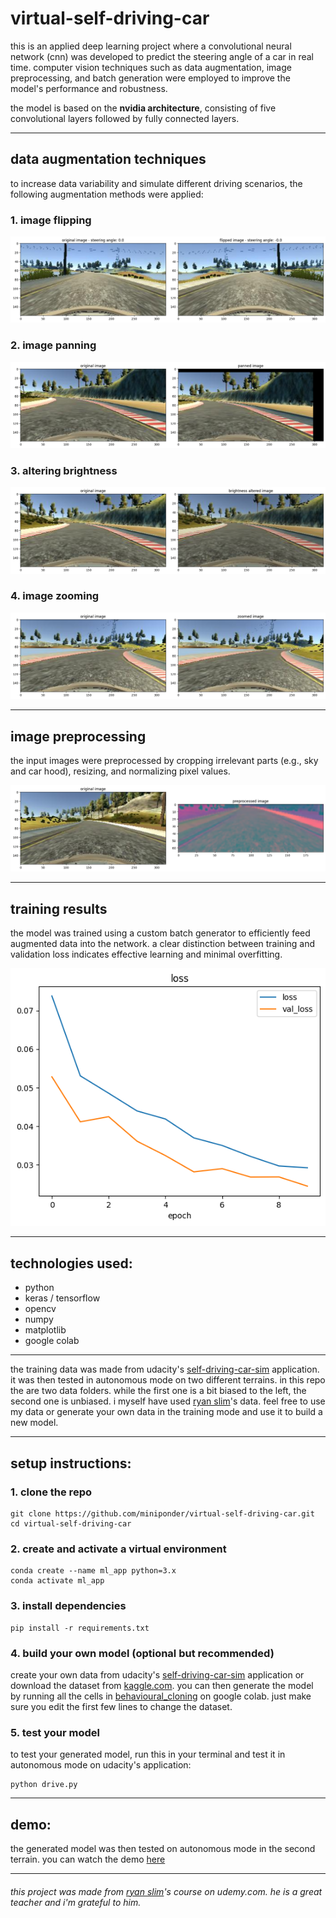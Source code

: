 # virtual-self-driving-car

this is an applied deep learning project where a convolutional neural network (cnn) was developed to predict the steering angle of a car in real time. computer vision techniques such as data augmentation, image preprocessing, and batch generation were employed to improve the model's performance and robustness.  

the model is based on the **nvidia architecture**, consisting of five convolutional layers followed by fully connected layers.

---

## data augmentation techniques

to increase data variability and simulate different driving scenarios, the following augmentation methods were applied:

### 1. image flipping   
![flipped image](images/flipped-image.png)

### 2. image panning   
![panned image](images/panned-image.png)

### 3. altering brightness  
![brightness altered image](images/brightness-altered-image.png)

### 4. image zooming   
![zoomed image](images/zoomed-image.png)

---

## image preprocessing

the input images were preprocessed by cropping irrelevant parts (e.g., sky and car hood), resizing, and normalizing pixel values.

![preprocessed image](images/preprocessed-image.png)

---

## training results

the model was trained using a custom batch generator to efficiently feed augmented data into the network. a clear distinction between training and validation loss indicates effective learning and minimal overfitting.

![training and validation loss](images/loss.png)

---

## technologies used:

- python
- keras / tensorflow
- opencv
- numpy
- matplotlib
- google colab

---

the training data was made from udacity's [self-driving-car-sim](https://github.com/udacity/self-driving-car-sim.git) application. it was then tested in autonomous mode on two different terrains. in this repo the are two data folders. while the first one is a bit biased to the left, the second one is unbiased. i myself have used [ryan slim](https://www.udemy.com/user/rayan-slim/?srsltid=AfmBOopriGroXdgGx4ImwTj76Uzn7D2e1hcXKrtyBZDLs9kSn025rAjr)'s data. feel free to use my data or generate your own data in the training mode and use it to build a new model.


---

## setup instructions:

### 1. clone the repo
```
git clone https://github.com/miniponder/virtual-self-driving-car.git
cd virtual-self-driving-car
```

### 2. create and activate a virtual environment
```
conda create --name ml_app python=3.x
conda activate ml_app
```

### 3. install dependencies
```
pip install -r requirements.txt
```

### 4. build your own model (optional but recommended)
create your own data from udacity's [self-driving-car-sim](https://github.com/udacity/self-driving-car-sim.git) application or download the dataset from [kaggle.com](https://www.kaggle.com/datasets/sshikamaru/udacity-self-driving-car-dataset). you can then generate the model by running all the cells in [behavioural_cloning](behaviourial_cloning.ipynb) on google colab. just make sure you edit the first few lines to change the dataset.

### 5. test your model
to test your generated model, run this in your terminal and test it in autonomous mode on udacity's application:
```
python drive.py
```

---

## demo:

the generated model was then tested on autonomous mode in the second terrain. you can watch the demo [here](https://iitkgpacin-my.sharepoint.com/:v:/g/personal/karthikeya1205_kgpian_iitkgp_ac_in/Eb5CF3fiX0JHo8KQN6Bh8YABGdgT_dOIaiGEd63srAK8gQ?e=by7A46)

---

###### this project was made from [ryan slim](https://www.udemy.com/user/rayan-slim/?srsltid=AfmBOopriGroXdgGx4ImwTj76Uzn7D2e1hcXKrtyBZDLs9kSn025rAjr)'s course on udemy.com. he is a great teacher and i'm grateful to him.
